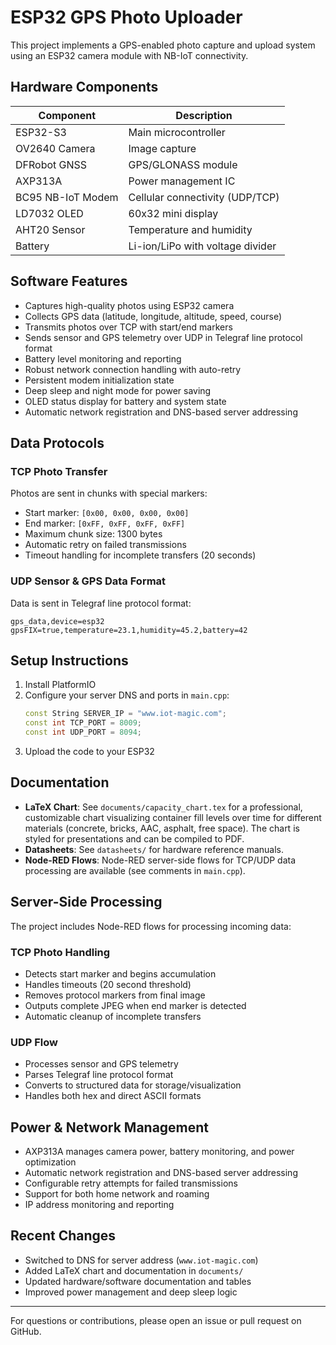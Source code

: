 # ESP32 GPS Photo Uploader

This project implements a GPS-enabled photo capture and upload system using an ESP32 camera module with NB-IoT connectivity.

## Hardware Components

| Component         | Description                        |
|-------------------|------------------------------------|
| ESP32-S3          | Main microcontroller                |
| OV2640 Camera     | Image capture                       |
| DFRobot GNSS      | GPS/GLONASS module                  |
| AXP313A           | Power management IC                 |
| BC95 NB-IoT Modem | Cellular connectivity (UDP/TCP)     |
| LD7032 OLED       | 60x32 mini display                  |
| AHT20 Sensor      | Temperature and humidity            |
| Battery           | Li-ion/LiPo with voltage divider    |

## Software Features

- Captures high-quality photos using ESP32 camera
- Collects GPS data (latitude, longitude, altitude, speed, course)
- Transmits photos over TCP with start/end markers
- Sends sensor and GPS telemetry over UDP in Telegraf line protocol format
- Battery level monitoring and reporting
- Robust network connection handling with auto-retry
- Persistent modem initialization state
- Deep sleep and night mode for power saving
- OLED status display for battery and system state
- Automatic network registration and DNS-based server addressing

## Data Protocols

### TCP Photo Transfer
Photos are sent in chunks with special markers:
- Start marker: `[0x00, 0x00, 0x00, 0x00]`
- End marker: `[0xFF, 0xFF, 0xFF, 0xFF]`
- Maximum chunk size: 1300 bytes
- Automatic retry on failed transmissions
- Timeout handling for incomplete transfers (20 seconds)

### UDP Sensor & GPS Data Format
Data is sent in Telegraf line protocol format:
```
gps_data,device=esp32 gpsFIX=true,temperature=23.1,humidity=45.2,battery=42
```

## Setup Instructions

1. Install PlatformIO
2. Configure your server DNS and ports in `main.cpp`:
   ```cpp
   const String SERVER_IP = "www.iot-magic.com";
   const int TCP_PORT = 8009;
   const int UDP_PORT = 8094;
   ```
3. Upload the code to your ESP32

## Documentation

- **LaTeX Chart**: See `documents/capacity_chart.tex` for a professional, customizable chart visualizing container fill levels over time for different materials (concrete, bricks, AAC, asphalt, free space). The chart is styled for presentations and can be compiled to PDF.
- **Datasheets**: See `datasheets/` for hardware reference manuals.
- **Node-RED Flows**: Node-RED server-side flows for TCP/UDP data processing are available (see comments in `main.cpp`).

## Server-Side Processing

The project includes Node-RED flows for processing incoming data:

### TCP Photo Handling
- Detects start marker and begins accumulation
- Handles timeouts (20 second threshold)
- Removes protocol markers from final image
- Outputs complete JPEG when end marker is detected
- Automatic cleanup of incomplete transfers

### UDP Flow
- Processes sensor and GPS telemetry
- Parses Telegraf line protocol format
- Converts to structured data for storage/visualization
- Handles both hex and direct ASCII formats

## Power & Network Management

- AXP313A manages camera power, battery monitoring, and power optimization
- Automatic network registration and DNS-based server addressing
- Configurable retry attempts for failed transmissions
- Support for both home network and roaming
- IP address monitoring and reporting

## Recent Changes
- Switched to DNS for server address (`www.iot-magic.com`)
- Added LaTeX chart and documentation in `documents/`
- Updated hardware/software documentation and tables
- Improved power management and deep sleep logic

---

For questions or contributions, please open an issue or pull request on GitHub.
